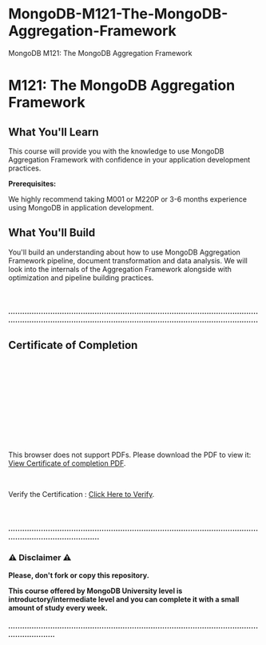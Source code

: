 # MongoDB-M121-The-MongoDB-Aggregation-Framework
MongoDB M121: The MongoDB Aggregation Framework
<br/>
# M121: The MongoDB Aggregation Framework

## What You'll Learn

This course will provide you with the knowledge to use MongoDB Aggregation Framework with confidence in your application development practices.

**Prerequisites:**

We highly recommend taking M001 or M220P or 3-6 months experience using MongoDB in application development.

## What You'll Build

You'll build an understanding about how to use MongoDB Aggregation Framework pipeline, document transformation and data analysis. We will look into the internals of the Aggregation Framework alongside with optimization and pipeline building practices.

<br/>

##### ......................................................................................................................................................................................................................
## Certificate of Completion
<br/>
<object data="m121-mongodb-Aggregation-framework.pdf" type="application/pdf" width="700px" height="700px">
    <embed src="m121-mongodb-Aggregation-framework.pdf">
        <p>This browser does not support PDFs. Please download the PDF to view it: <a href="m121-mongodb-Aggregation-framework.pdf">View Certificate of completion PDF</a>.</p>
    <br/>
        <p>Verify the Certification : <a href="https://university.mongodb.com/course_completion/8c56b017-45b1-4fea-a526-af262f59e20b/printable"> Click Here to Verify</a>.</p>
    </embed>
</object>
<br/>

##### ..................................................................................................................................................

### ⚠️ Disclaimer ⚠️

**Please, don't fork or copy this repository.**

**This course offered by MongoDB University level is introductory/intermediate level and you can complete it with a small amount of study every week.**

##### ...............................................................................................................................
